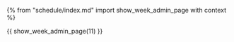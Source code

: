 {% from "schedule/index.md" import show_week_admin_page with context %}

{{ show_week_admin_page(11) }}
